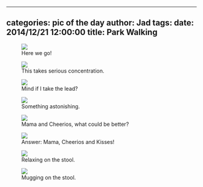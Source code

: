 
---
categories: pic of the day
author: Jad
tags: 
date: 2014/12/21 12:00:00
title: Park Walking
---

<figure>
<img src="/img/2014/12/21/img_20141221_140927435_medium.jpg" />
<figcaption>Here we go!</figcaption>
</figure>

<figure>
<img src="/img/2014/12/21/img_20141221_141145983_medium.jpg" />
<figcaption>This takes serious concentration.</figcaption>
</figure>

<figure>
<img src="/img/2014/12/21/img_20141221_141204922_large.jpg" />
<figcaption>Mind if I take the lead?</figcaption>
</figure>

<figure>
<img src="/img/2014/12/21/img_20141221_140620187_medium.jpg" />
<figcaption>Something astonishing.</figcaption>
</figure>

<figure>
<img src="/img/2014/12/21/img_20141221_131219615_medium.jpg" />
<figcaption>Mama and Cheerios, what could be better?</figcaption>
</figure>

<figure>
<img src="/img/2014/12/21/img_20141221_131216793_medium.jpg" />
<figcaption>Answer: Mama, Cheerios and Kisses!</figcaption>
</figure>


<figure>
<img src="/img/2014/12/21/img_20141221_170537943_medium.jpg" />
<figcaption>Relaxing on the stool.</figcaption>
</figure>

<figure>
<img src="/img/2014/12/21/img_20141221_170537214_medium.jpg" />
<figcaption>Mugging on the stool.</figcaption>
</figure>
